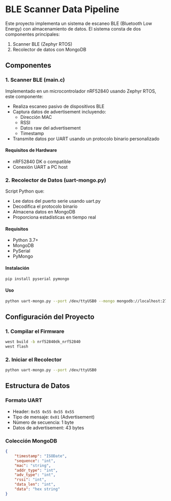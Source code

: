 # BLE Scanner Data Pipeline

Este proyecto implementa un sistema de escaneo BLE (Bluetooth Low Energy) con almacenamiento de datos. El sistema consta de dos componentes principales:

1. Scanner BLE (Zephyr RTOS)
2. Recolector de datos con MongoDB



## Componentes

### 1. Scanner BLE (main.c)

Implementado en un microcontrolador nRF52840 usando Zephyr RTOS, este componente:

- Realiza escaneo pasivo de dispositivos BLE
- Captura datos de advertisement incluyendo:
  - Dirección MAC
  - RSSI
  - Datos raw del advertisement
  - Timestamp
- Transmite datos por UART usando un protocolo binario personalizado

#### Requisitos de Hardware
- nRF52840 DK o compatible
- Conexión UART a PC host

### 2. Recolector de Datos (uart-mongo.py)

Script Python que:

- Lee datos del puerto serie usando uart.py
- Decodifica el protocolo binario
- Almacena datos en MongoDB
- Proporciona estadísticas en tiempo real

#### Requisitos
- Python 3.7+
- MongoDB
- PySerial
- PyMongo

#### Instalación
```bash
pip install pyserial pymongo
```

#### Uso
```bash
python uart-mongo.py --port /dev/ttyUSB0 --mongo mongodb://localhost:27017/
```

## Configuración del Proyecto

### 1. Compilar el Firmware

```bash
west build -b nrf52840dk_nrf52840
west flash
```

### 2. Iniciar el Recolector

```bash
python uart-mongo.py --port /dev/ttyUSB0
```

## Estructura de Datos

### Formato UART
- Header: `0x55 0x55 0x55 0x55`
- Tipo de mensaje: `0x01` (Advertisement)
- Número de secuencia: 1 byte
- Datos de advertisement: 43 bytes

### Colección MongoDB
```json
{
    "timestamp": "ISODate",
    "sequence": "int",
    "mac": "string",
    "addr_type": "int",
    "adv_type": "int",
    "rssi": "int",
    "data_len": "int",
    "data": "hex string"
}
```
